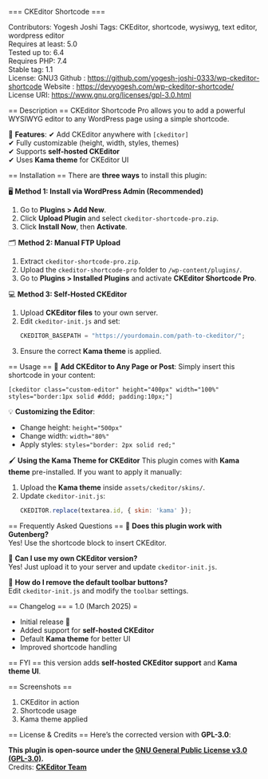 === CKEditor Shortcode  ===

Contributors: Yogesh Joshi
Tags: CKEditor, shortcode, wysiwyg, text editor, wordpress editor  
Requires at least: 5.0  
Tested up to: 6.4  
Requires PHP: 7.4  
Stable tag: 1.1  
License: GNU3
Github : https://github.com/yogesh-joshi-0333/wp-ckeditor-shortcode
Website : https://devyogesh.com/wp-ckeditor-shortcode/  
License URI: https://www.gnu.org/licenses/gpl-3.0.html  

== Description ==
CKEditor Shortcode Pro allows you to add a powerful WYSIWYG editor to any WordPress page using a simple shortcode.

🎯 **Features**:
✔ Add CKEditor anywhere with `[ckeditor]`  
✔ Fully customizable (height, width, styles, themes)  
✔ Supports **self-hosted CKEditor**  
✔ Uses **Kama theme** for CKEditor UI  

== Installation ==
There are **three ways** to install this plugin:

🖥️ **Method 1: Install via WordPress Admin (Recommended)**
1. Go to **Plugins > Add New**.
2. Click **Upload Plugin** and select `ckeditor-shortcode-pro.zip`.
3. Click **Install Now**, then **Activate**.

🗂️ **Method 2: Manual FTP Upload**
1. Extract `ckeditor-shortcode-pro.zip`.
2. Upload the `ckeditor-shortcode-pro` folder to `/wp-content/plugins/`.
3. Go to **Plugins > Installed Plugins** and activate **CKEditor Shortcode Pro**.

💻 **Method 3: Self-Hosted CKEditor**
1. Upload **CKEditor files** to your own server.
2. Edit `ckeditor-init.js` and set:
   ```js
   CKEDITOR_BASEPATH = "https://yourdomain.com/path-to-ckeditor/";
   ```
3. Ensure the correct **Kama theme** is applied.

== Usage ==
📌 **Add CKEditor to Any Page or Post**:
Simply insert this shortcode in your content:
```
[ckeditor class="custom-editor" height="400px" width="100%" styles="border:1px solid #ddd; padding:10px;"]
```
💡 **Customizing the Editor**:
- Change height: `height="500px"`
- Change width: `width="80%"`
- Apply styles: `styles="border: 2px solid red;"`

🖌 **Using the Kama Theme for CKEditor**
This plugin comes with **Kama theme** pre-installed. If you want to apply it manually:
1. Upload the **Kama theme** inside `assets/ckeditor/skins/`.
2. Update `ckeditor-init.js`:
   ```js
   CKEDITOR.replace(textarea.id, { skin: 'kama' });
   ```

== Frequently Asked Questions ==
🔹 **Does this plugin work with Gutenberg?**  
Yes! Use the shortcode block to insert CKEditor.

🔹 **Can I use my own CKEditor version?**  
Yes! Just upload it to your server and update `ckeditor-init.js`.

🔹 **How do I remove the default toolbar buttons?**  
Edit `ckeditor-init.js` and modify the `toolbar` settings.

== Changelog ==
= 1.0 (March 2025) =
- Initial release 🎉
- Added support for **self-hosted CKEditor**
- Default **Kama theme** for better UI
- Improved shortcode handling


== FYI ==
this version adds **self-hosted CKEditor support** and **Kama theme UI**.

== Screenshots ==
1. CKEditor in action  
2. Shortcode usage  
3. Kama theme applied  

== License & Credits ==
Here’s the corrected version with **GPL-3.0**:  

**This plugin is open-source under the [GNU General Public License v3.0 (GPL-3.0)](https://www.gnu.org/licenses/gpl-3.0.html).**  
Credits: **[CKEditor Team](https://ckeditor.com)**  

